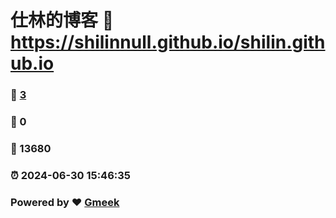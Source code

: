 # 仕林的博客 :link: https://shilinnull.github.io/shilin.github.io 
### :page_facing_up: [3](https://shilinnull.github.io/shilin.github.io/tag.html) 
### :speech_balloon: 0 
### :hibiscus: 13680 
### :alarm_clock: 2024-06-30 15:46:35 
### Powered by :heart: [Gmeek](https://github.com/Meekdai/Gmeek)
